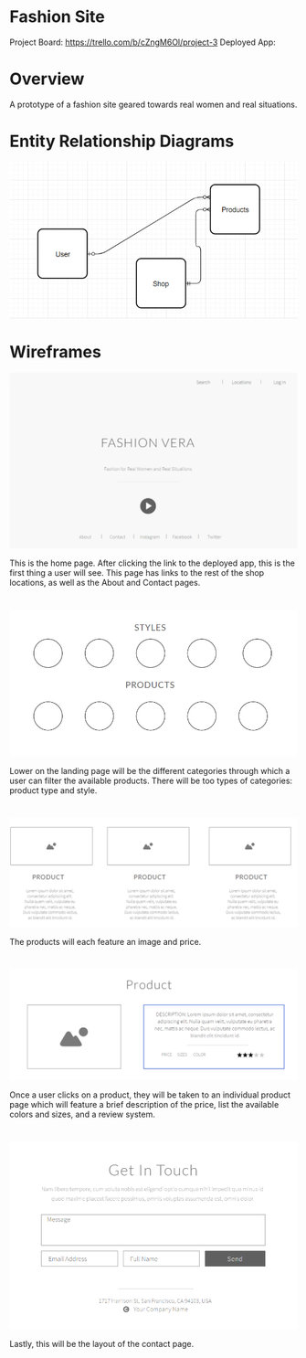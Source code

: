 # Fashion Site

Project Board: https://trello.com/b/cZngM6Ol/project-3
Deployed App:

# Overview

A prototype of a fashion site geared towards real women and real situations.

# Entity Relationship Diagrams

![Wireframe](https://github.com/erinborders/fashion-site-project/blob/master/images/fashion%20website.png)

# Wireframes

![Wireframe](https://github.com/erinborders/fashion-site-project/blob/master/images/landing%20page.png)

This is the home page. After clicking the link to the deployed app, this is the first thing a user will see. This page has links to the rest of the shop locations, as well as the About and Contact pages.

#

![Wireframe](https://github.com/erinborders/fashion-site-project/blob/master/images/home%20page%20category%20filters.png)

Lower on the landing page will be the different categories through which a user can filter the available products. There will be too types of categories: product type and style.

#

![Wireframe](https://github.com/erinborders/fashion-site-project/blob/master/images/product%20components.png)

The products will each feature an image and price.

#

![Wireframe](https://github.com/erinborders/fashion-site-project/blob/master/images/individual%20product%20page.png)

Once a user clicks on a product, they will be taken to an individual product page which will feature a brief description of the price, list the available colors and sizes, and a review system.

#

![Wireframe](https://github.com/erinborders/fashion-site-project/blob/master/images/contact%20page.png)

Lastly, this will be the layout of the contact page.
